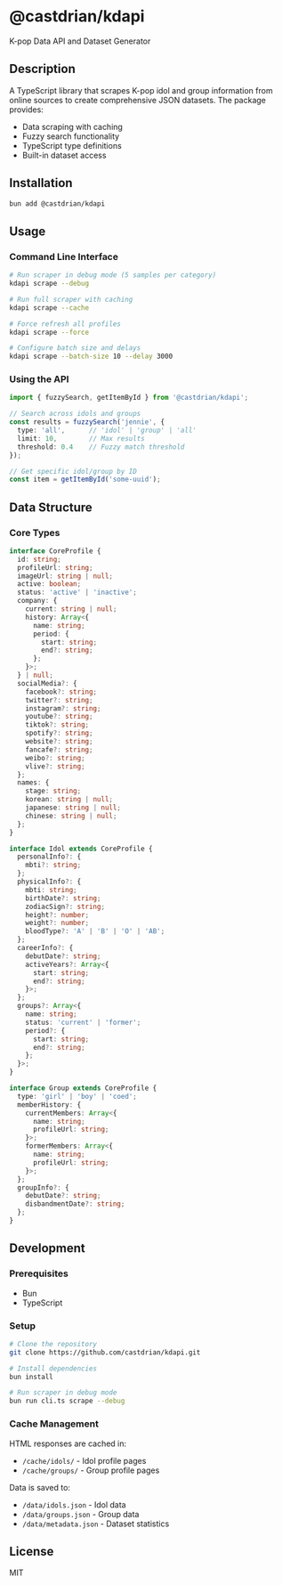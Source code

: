 # @castdrian/kdapi

K-pop Data API and Dataset Generator

## Description

A TypeScript library that scrapes K-pop idol and group information from online sources to create comprehensive JSON datasets. The package provides:

- Data scraping with caching
- Fuzzy search functionality
- TypeScript type definitions
- Built-in dataset access

## Installation

```bash
bun add @castdrian/kdapi
```

## Usage

### Command Line Interface

```bash
# Run scraper in debug mode (5 samples per category)
kdapi scrape --debug

# Run full scraper with caching
kdapi scrape --cache

# Force refresh all profiles
kdapi scrape --force

# Configure batch size and delays
kdapi scrape --batch-size 10 --delay 3000
```

### Using the API

```typescript
import { fuzzySearch, getItemById } from '@castdrian/kdapi';

// Search across idols and groups
const results = fuzzySearch('jennie', {
  type: 'all',      // 'idol' | 'group' | 'all'
  limit: 10,        // Max results
  threshold: 0.4    // Fuzzy match threshold
});

// Get specific idol/group by ID
const item = getItemById('some-uuid');
```

## Data Structure

### Core Types

```typescript
interface CoreProfile {
  id: string;
  profileUrl: string;
  imageUrl: string | null;
  active: boolean;
  status: 'active' | 'inactive';
  company: {
    current: string | null;
    history: Array<{
      name: string;
      period: {
        start: string;
        end?: string;
      };
    }>;
  } | null;
  socialMedia?: {
    facebook?: string;
    twitter?: string;
    instagram?: string;
    youtube?: string;
    tiktok?: string;
    spotify?: string;
    website?: string;
    fancafe?: string;
    weibo?: string;
    vlive?: string;
  };
  names: {
    stage: string;
    korean: string | null;
    japanese: string | null;
    chinese: string | null;
  };
}

interface Idol extends CoreProfile {
  personalInfo?: {
    mbti?: string;
  };
  physicalInfo?: {
    mbti: string;
    birthDate?: string;
    zodiacSign?: string;
    height?: number;
    weight?: number;
    bloodType?: 'A' | 'B' | 'O' | 'AB';
  };
  careerInfo?: {
    debutDate?: string;
    activeYears?: Array<{
      start: string;
      end?: string;
    }>;
  };
  groups?: Array<{
    name: string;
    status: 'current' | 'former';
    period?: {
      start: string;
      end?: string;
    };
  }>;
}

interface Group extends CoreProfile {
  type: 'girl' | 'boy' | 'coed';
  memberHistory: {
    currentMembers: Array<{
      name: string;
      profileUrl: string;
    }>;
    formerMembers: Array<{
      name: string;
      profileUrl: string;
    }>;
  };
  groupInfo?: {
    debutDate?: string;
    disbandmentDate?: string;
  };
}
```

## Development

### Prerequisites

- Bun
- TypeScript

### Setup

```bash
# Clone the repository
git clone https://github.com/castdrian/kdapi.git

# Install dependencies
bun install

# Run scraper in debug mode
bun run cli.ts scrape --debug
```

### Cache Management

HTML responses are cached in:

- `/cache/idols/` - Idol profile pages
- `/cache/groups/` - Group profile pages

Data is saved to:

- `/data/idols.json` - Idol data
- `/data/groups.json` - Group data
- `/data/metadata.json` - Dataset statistics

## License

MIT
